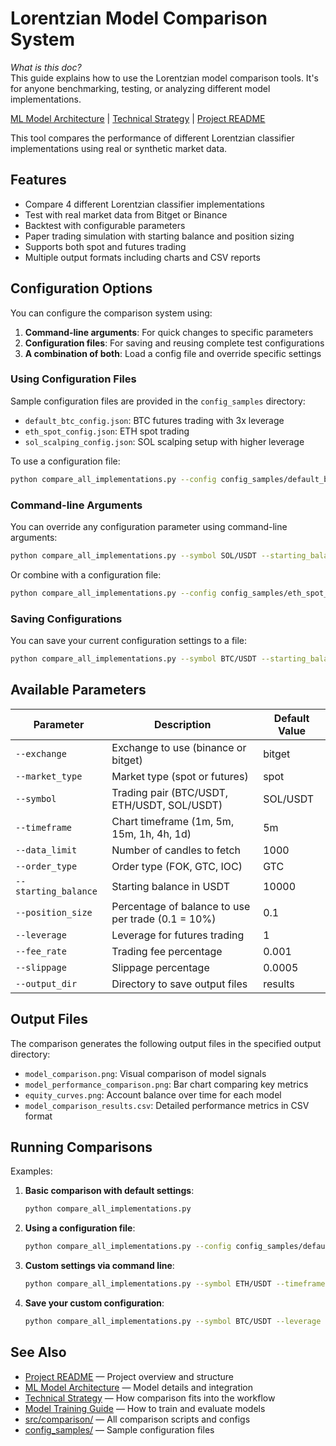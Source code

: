 # Lorentzian Model Comparison System

*What is this doc?*  
This guide explains how to use the Lorentzian model comparison tools. It's for anyone benchmarking, testing, or analyzing different model implementations.

[ML Model Architecture](../../docs/ML_MODEL.md) | [Technical Strategy](../../docs/TECHNICAL_STRATEGY.md) | [Project README](../../README.md)

This tool compares the performance of different Lorentzian classifier implementations using real or synthetic market data.

## Features

- Compare 4 different Lorentzian classifier implementations
- Test with real market data from Bitget or Binance
- Backtest with configurable parameters
- Paper trading simulation with starting balance and position sizing
- Supports both spot and futures trading
- Multiple output formats including charts and CSV reports

## Configuration Options

You can configure the comparison system using:

1. **Command-line arguments**: For quick changes to specific parameters
2. **Configuration files**: For saving and reusing complete test configurations
3. **A combination of both**: Load a config file and override specific settings

### Using Configuration Files

Sample configuration files are provided in the `config_samples` directory:

- `default_btc_config.json`: BTC futures trading with 3x leverage
- `eth_spot_config.json`: ETH spot trading
- `sol_scalping_config.json`: SOL scalping setup with higher leverage

To use a configuration file:

```bash
python compare_all_implementations.py --config config_samples/default_btc_config.json
```

### Command-line Arguments

You can override any configuration parameter using command-line arguments:

```bash
python compare_all_implementations.py --symbol SOL/USDT --starting_balance 5000 --position_size 0.1
```

Or combine with a configuration file:

```bash
python compare_all_implementations.py --config config_samples/eth_spot_config.json --position_size 0.2 --leverage 2
```

### Saving Configurations

You can save your current configuration settings to a file:

```bash
python compare_all_implementations.py --symbol BTC/USDT --starting_balance 10000 --save_config my_custom_config.json
```

## Available Parameters

| Parameter           | Description                                       | Default Value        |
|---------------------|---------------------------------------------------|----------------------|
| `--exchange`        | Exchange to use (binance or bitget)               | bitget               |
| `--market_type`     | Market type (spot or futures)                     | spot                 |
| `--symbol`          | Trading pair (BTC/USDT, ETH/USDT, SOL/USDT)       | SOL/USDT             |
| `--timeframe`       | Chart timeframe (1m, 5m, 15m, 1h, 4h, 1d)         | 5m                   |
| `--data_limit`      | Number of candles to fetch                        | 1000                 |
| `--order_type`      | Order type (FOK, GTC, IOC)                        | GTC                  |
| `--starting_balance`| Starting balance in USDT                          | 10000                |
| `--position_size`   | Percentage of balance to use per trade (0.1 = 10%)| 0.1                  |
| `--leverage`        | Leverage for futures trading                      | 1                    |
| `--fee_rate`        | Trading fee percentage                            | 0.001                |
| `--slippage`        | Slippage percentage                               | 0.0005               |
| `--output_dir`      | Directory to save output files                    | results              |

## Output Files

The comparison generates the following output files in the specified output directory:

- `model_comparison.png`: Visual comparison of model signals
- `model_performance_comparison.png`: Bar chart comparing key metrics
- `equity_curves.png`: Account balance over time for each model
- `model_comparison_results.csv`: Detailed performance metrics in CSV format

## Running Comparisons

Examples:

1. **Basic comparison with default settings**:
   ```bash
   python compare_all_implementations.py
   ```

2. **Using a configuration file**:
   ```bash
   python compare_all_implementations.py --config config_samples/default_btc_config.json
   ```

3. **Custom settings via command line**:
   ```bash
   python compare_all_implementations.py --symbol ETH/USDT --timeframe 15m --starting_balance 5000 --leverage 3
   ```

4. **Save your custom configuration**:
   ```bash
   python compare_all_implementations.py --symbol BTC/USDT --leverage 5 --save_config my_btc_config.json
   ``` 

## See Also
- [Project README](../../README.md) — Project overview and structure
- [ML Model Architecture](../../docs/ML_MODEL.md) — Model details and integration
- [Technical Strategy](../../docs/TECHNICAL_STRATEGY.md) — How comparison fits into the workflow
- [Model Training Guide](../../docs/MODEL_TRAINING.md) — How to train and evaluate models
- [src/comparison/](./) — All comparison scripts and configs
- [config_samples/](../../model-evaluation/config_samples/) — Sample configuration files 